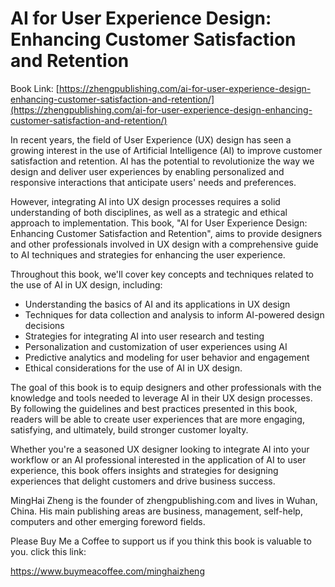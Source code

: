 # AI for User Experience Design: Enhancing Customer Satisfaction and Retention

Book Link: [https://zhengpublishing.com/ai-for-user-experience-design-enhancing-customer-satisfaction-and-retention/](https://zhengpublishing.com/ai-for-user-experience-design-enhancing-customer-satisfaction-and-retention/)

In recent years, the field of User Experience (UX) design has seen a growing interest in the use of Artificial Intelligence (AI) to improve customer satisfaction and retention. AI has the potential to revolutionize the way we design and deliver user experiences by enabling personalized and responsive interactions that anticipate users' needs and preferences.

However, integrating AI into UX design processes requires a solid understanding of both disciplines, as well as a strategic and ethical approach to implementation. This book, "AI for User Experience Design: Enhancing Customer Satisfaction and Retention", aims to provide designers and other professionals involved in UX design with a comprehensive guide to AI techniques and strategies for enhancing the user experience.

Throughout this book, we'll cover key concepts and techniques related to the use of AI in UX design, including:

* Understanding the basics of AI and its applications in UX design
* Techniques for data collection and analysis to inform AI-powered design decisions
* Strategies for integrating AI into user research and testing
* Personalization and customization of user experiences using AI
* Predictive analytics and modeling for user behavior and engagement
* Ethical considerations for the use of AI in UX design.

The goal of this book is to equip designers and other professionals with the knowledge and tools needed to leverage AI in their UX design processes. By following the guidelines and best practices presented in this book, readers will be able to create user experiences that are more engaging, satisfying, and ultimately, build stronger customer loyalty.

Whether you're a seasoned UX designer looking to integrate AI into your workflow or an AI professional interested in the application of AI to user experience, this book offers insights and strategies for designing experiences that delight customers and drive business success.

MingHai Zheng is the founder of zhengpublishing.com and lives in Wuhan, China. His main publishing areas are business, management, self-help, computers and other emerging foreword fields.

Please Buy Me a Coffee to support us if you think this book is valuable to you. click this link:

https://www.buymeacoffee.com/minghaizheng
